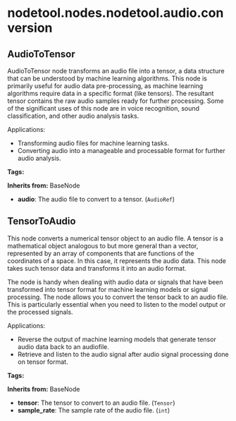 # nodetool.nodes.nodetool.audio.conversion

## AudioToTensor

AudioToTensor node transforms an audio file into a tensor, a data structure that can be understood by machine learning algorithms.
This node is primarily useful for audio data pre-processing, as machine learning algorithms require data in a specific format (like tensors). The resultant tensor contains the raw audio samples ready for further processing. Some of the significant uses of this node are in voice recognition, sound classification, and other audio analysis tasks.

Applications:
- Transforming audio files for machine learning tasks.
- Converting audio into a manageable and processable format for further audio analysis.

**Tags:** 

**Inherits from:** BaseNode

- **audio**: The audio file to convert to a tensor. (`AudioRef`)

## TensorToAudio

This node converts a numerical tensor object to an audio file.
A tensor is a mathematical object analogous to but more general than a vector, represented by an array of components that are functions of the coordinates of a space. In this case, it represents the audio data. This node takes such tensor data and transforms it into an audio format.

The node is handy when dealing with audio data or signals that have been transformed into tensor format for machine learning models or signal processing. The node allows you to convert the tensor back to an audio file. This is particularly essential when you need to listen to the model output or the processed signals.

Applications:
- Reverse the output of machine learning models that generate tensor audio data back to an audiofile.
- Retrieve and listen to the audio signal after audio signal processing done on tensor format.

**Tags:** 

**Inherits from:** BaseNode

- **tensor**: The tensor to convert to an audio file. (`Tensor`)
- **sample_rate**: The sample rate of the audio file. (`int`)

